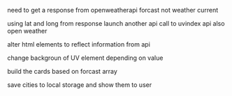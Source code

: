 need to get a response from openweatherapi forcast not weather current

using lat and long from response launch another api call to uvindex api also open weather

alter html elements to reflect information from api

change backgroun of UV element depending on value

build the cards based on forcast array

save cities to local storage and show them to user